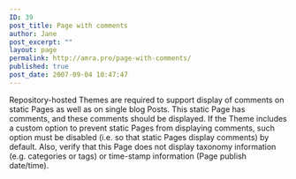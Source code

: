```yaml
---
ID: 39
post_title: Page with comments
author: Jane
post_excerpt: ""
layout: page
permalink: http://amra.pro/page-with-comments/
published: true
post_date: 2007-09-04 10:47:47
---
```

Repository-hosted Themes are required to support display of comments on static Pages as well as on single blog Posts.  This static Page has comments, and these comments should be displayed.
If the Theme includes a custom option to prevent static Pages from displaying comments, such option must be disabled (i.e. so that static Pages display comments) by default.
Also, verify that this Page does not display taxonomy information (e.g. categories or tags) or time-stamp information (Page publish date/time).